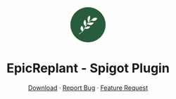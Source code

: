 <div align="center">
    <a>
        <img src="assets/logo.png" alt="Logo" width="80" height="80" />
    </a>
    <h1>EpicReplant - Spigot Plugin</h1>
    <p></p>
    <a href="https://www.spigotmc.org/resources/epicreplant.95096/">Download</a>
    ·
    <a href="https://github.com/Markiesch/EpicReplant/issues">Report Bug</a>
    ·
    <a href="https://github.com/Markiesch/EpicReplant/issues">Feature Request</a>
</div>
